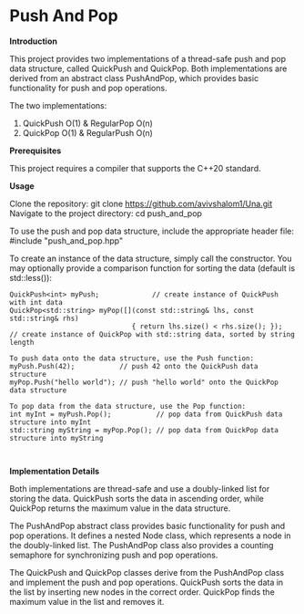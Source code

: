 # Push And Pop

**Introduction**

This project provides two implementations of a thread-safe push and pop data structure, called QuickPush and QuickPop. Both implementations are derived from an abstract class PushAndPop, which provides basic functionality for push and pop operations.

The two implementations:
1. QuickPush O(1) & RegularPop O(n)
2. QuickPop O(1) & RegularPush O(n)


**Prerequisites**

This project requires a compiler that supports the C++20 standard.


**Usage**

Clone the repository: git clone https://github.com/avivshalom1/Una.git
Navigate to the project directory: cd push_and_pop

To use the push and pop data structure, include the appropriate header file:
#include "push_and_pop.hpp" 

To create an instance of the data structure, simply call the constructor. 
You may optionally provide a comparison function for sorting the data (default is std::less<T>()):
```
QuickPush<int> myPush;             // create instance of QuickPush with int data
QuickPop<std::string> myPop([](const std::string& lhs, const std::string& rhs) 
                              { return lhs.size() < rhs.size(); });  // create instance of QuickPop with std::string data, sorted by string length
  
To push data onto the data structure, use the Push function:                                                                                     myPush.Push(42);           // push 42 onto the QuickPush data structure
myPop.Push("hello world"); // push "hello world" onto the QuickPop data structure
                          
To pop data from the data structure, use the Pop function:
int myInt = myPush.Pop();           // pop data from QuickPush data structure into myInt
std::string myString = myPop.Pop(); // pop data from QuickPop data structure into myString
                                                               
  
```                                                            
**Implementation Details**

Both implementations are thread-safe and use a doubly-linked list for storing the data. QuickPush sorts the data in ascending order, while QuickPop returns the maximum value in the data structure.

The PushAndPop abstract class provides basic functionality for push and pop operations. It defines a nested Node class, which represents a node in the doubly-linked list. The PushAndPop class also provides a counting semaphore for synchronizing push and pop operations.

The QuickPush and QuickPop classes derive from the PushAndPop class and implement the push and pop operations. QuickPush sorts the data in the list by inserting new nodes in the correct order. QuickPop finds the maximum value in the list and removes it.
